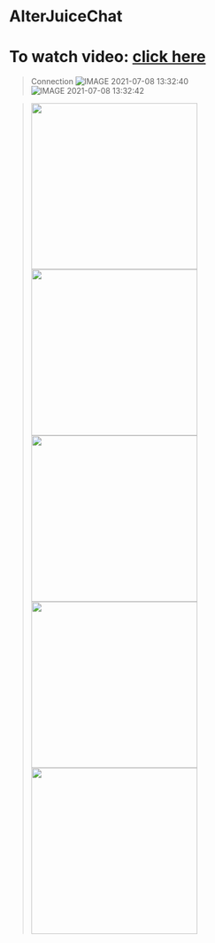 # AlterJuiceChat

# To watch video: <a href="https://user-images.githubusercontent.com/32757860/125600590-9f237685-b898-4e95-bce5-465ffb3a2196.mp4">click here</a>

> Connection 
> ![IMAGE 2021-07-08 13:32:40](https://user-images.githubusercontent.com/32757860/124907717-28d39780-dff1-11eb-9e88-437eeace4299.jpg)
> ![IMAGE 2021-07-08 13:32:42](https://user-images.githubusercontent.com/32757860/124907768-36891d00-dff1-11eb-9f9a-4c91507461f0.jpg)

> <img src="https://user-images.githubusercontent.com/32757860/125601775-e5ed45a0-6cf1-4cdd-ba24-f34be7c6fd2e.jpg" width=300>
> <img src="https://user-images.githubusercontent.com/32757860/125601784-be082eb0-8a84-42f6-b380-a6f72af58922.jpg" width=300>
> <img src="https://user-images.githubusercontent.com/32757860/124907788-3d179480-dff1-11eb-8541-a78524cdd46f.jpg" width=300>
> <img src="https://user-images.githubusercontent.com/32757860/125601800-8ed08a15-c3a5-4cab-817e-840d9253d7a5.jpg" width=300>
> <img src="https://user-images.githubusercontent.com/32757860/125601803-f665d36b-75cb-4f60-8ee1-36b25138d8a9.jpg" width=300>

